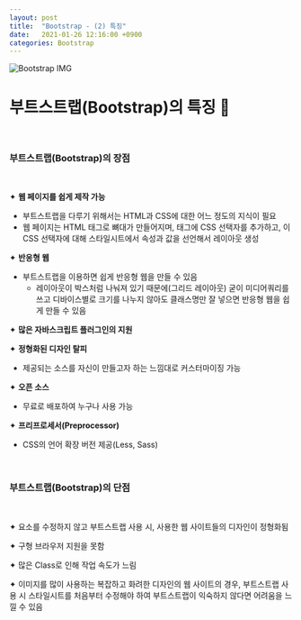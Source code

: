 ```yaml
---
layout: post
title:  "Bootstrap - (2) 특징"
date:   2021-01-26 12:16:00 +0900
categories: Bootstrap
---
```

![Bootstrap IMG](https://blog.kakaocdn.net/dn/cVbR6u/btqUBvEN7Ie/GKW5WKim8mqZoQx1nUVbLK/img.png)

# 부트스트랩(Bootstrap)의 특징 &#127775;

<br>

### 부트스트랩(Bootstrap)의 장점

<br>

&#10022; **웹 페이지를 쉽게 제작 가능**
- 부트스트랩을 다루기 위해서는 HTML과 CSS에 대한 어느 정도의 지식이 필요
- 웹 페이지는 HTML 태그로 뼈대가 만들어지며, 태그에 CSS 선택자를 추가하고, 이 CSS 선택자에 대해 스타일시트에서 속성과 값을 선언해서 레이아웃 생성

&#10022; **반응형 웹**
- 부트스트랩을 이용하면 쉽게 반응형 웹을 만들 수 있음
    - 레이아웃이 박스처럼 나눠져 있기 때문에(그리드 레이아웃) 굳이 미디어쿼리를 쓰고 디바이스별로 크기를 나누지 않아도 클래스명만 잘 넣으면 반응형 웹을 쉽게 만들 수 있음

&#10022; **많은 자바스크립트 플러그인의 지원**

&#10022; **정형화된 디자인 탈피**
- 제공되는 소스를 자신이 만들고자 하는 느낌대로 커스터마이징 가능

&#10022; **오픈 소스**
- 무료로 배포하여 누구나 사용 가능

&#10022; **프리프로세서(Preprocessor)**
- CSS의 언어 확장 버전 제공(Less, Sass)

<br>

### 부트스트랩(Bootstrap)의 단점

<br>

&#10022; 요소를 수정하지 않고 부트스트랩 사용 시, 사용한 웹 사이트들의 디자인이 정형화됨

&#10022; 구형 브라우저 지원을 못함

&#10022; 많은 Class로 인해 작업 속도가 느림

&#10022; 이미지를 많이 사용하는 복잡하고 화려한 디자인의 웹 사이트의 경우, 부트스트랩 사용 시 스타일시트를 처음부터 수정해야 하여 부트스트랩이 익숙하지 않다면 어려움을 느낄 수 있음

